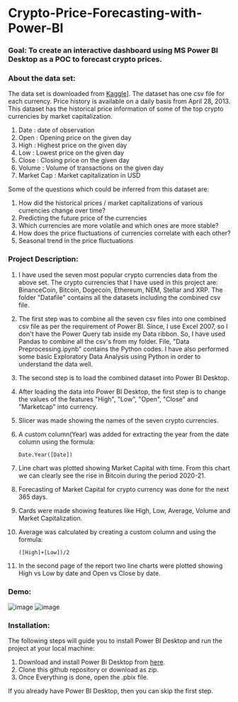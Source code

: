 # Crypto-Price-Forecasting-with-Power-BI

### Goal: To create an interactive dashboard using MS Power BI Desktop as a POC to forecast crypto prices. 

### About the data set: 
The data set is downloaded from [Kaggle](https://www.kaggle.com/sudalairajkumar/cryptocurrencypricehistory)]. 
The dataset has one csv file for each currency. Price history is available on a daily basis from April 28, 2013. 
This dataset has the historical price information of some of the top crypto currencies by market capitalization.

1. Date : date of observation
2. Open : Opening price on the given day
3. High : Highest price on the given day
4. Low : Lowest price on the given day
5. Close : Closing price on the given day
6. Volume : Volume of transactions on the given day
7. Market Cap : Market capitalization in USD

Some of the questions which could be inferred from this dataset are:

1. How did the historical prices / market capitalizations of various currencies change over time?
2. Predicting the future price of the currencies
3. Which currencies are more volatile and which ones are more stable?
4. How does the price fluctuations of currencies correlate with each other?
5. Seasonal trend in the price fluctuations

### Project Description:
1. I have used the seven most popular crypto currencies data from the above set. The crypto currencies that I have used in this
project are: BinanceCoin, Bitcoin, Dogecoin, Ethereum, NEM, Stellar and XRP. The folder "Datafile" contains all the datasets
including the combined csv file.
2.  The first step was to combine all the seven csv files into one combined csv file as per the requirement of Power BI.
Since, I use Excel 2007, so I don't have the Power Query tab inside my Data ribbon. So, I have used Pandas to combine all the csv's
from my folder. File, "Data Preprocessing.ipynb" contains the Python codes. I have also performed some basic Exploratory Data 
Analysis using Python in order to understand the data well.
3. The second step is to load the combined dataset into Power BI Desktop.
4. After loading the data into Power BI Desktop, the first step is to change the values of the features "High", "Low", "Open",
"Close" and "Marketcap" into currency.
5. Slicer was made showing the names of the seven crypto currencies.
6. A custom column(Year) was added for extracting the year from the date column using the formula:

   ```Date.Year([Date])```

8.  Line chart was plotted showing Market Capital with time. From this chart we can clearly see the rise in Bitcoin during the period
2020-21. 
9. Forecasting of Market Capital for crypto currency was done for the next 365 days.
10. Cards were made showing features like High, Low, Average, Volume and Market Capitalization.
11. Average was calculated by creating a custom column and using the formula:

    ```([High]+[Low])/2```

12. In the second page of the report two line charts were plotted showing High vs Low by date and Open vs Close by date.


### Demo:
![image](https://user-images.githubusercontent.com/75041273/137232253-91fe92b7-def5-4421-b925-7df652ff1a26.png)
![image](https://user-images.githubusercontent.com/75041273/137232359-3da8904c-0b4a-4c43-b90b-52d96e25ddf0.png)

### Installation:

The following steps will guide you to install Power BI Desktop and run the project at your local machine:

1. Download and install Power Bi Desktop from [here](https://www.microsoft.com/en-in/p/power-bi-desktop/9ntxr16hnw1t#activetab=pivot:overviewtab).
2. Clone this github repository or download as zip.
3. Once Everything is done, open the .pbix file. 

If you already have Power BI Desktop, then you can skip the first step.
